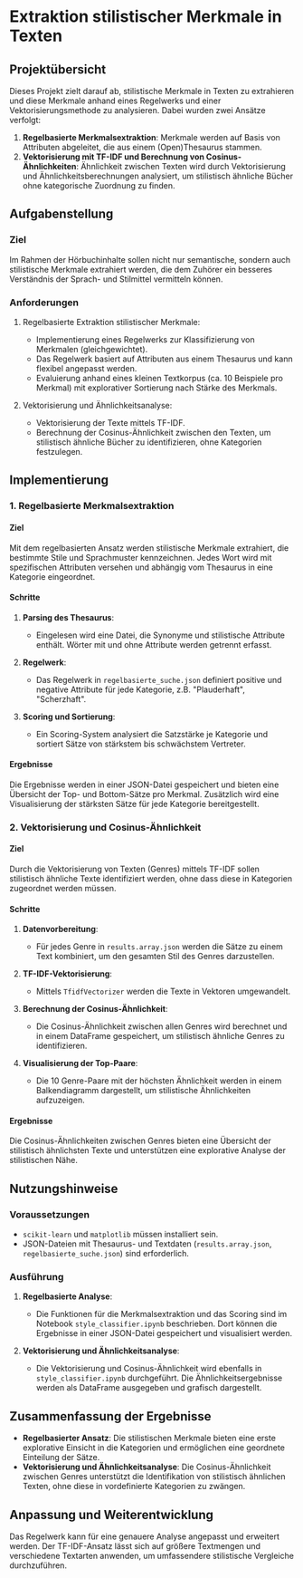 # Extraktion stilistischer Merkmale in Texten

## Projektübersicht

Dieses Projekt zielt darauf ab, stilistische Merkmale in Texten zu extrahieren und diese Merkmale anhand eines Regelwerks und einer Vektorisierungsmethode zu analysieren. Dabei wurden zwei Ansätze verfolgt:

1. **Regelbasierte Merkmalsextraktion**: Merkmale werden auf Basis von Attributen abgeleitet, die aus einem (Open)Thesaurus stammen.
2. **Vektorisierung mit TF-IDF und Berechnung von Cosinus-Ähnlichkeiten**: Ähnlichkeit zwischen Texten wird durch Vektorisierung und Ähnlichkeitsberechnungen analysiert, um stilistisch ähnliche Bücher ohne kategorische Zuordnung zu finden.

## Aufgabenstellung

### Ziel
Im Rahmen der Hörbuchinhalte sollen nicht nur semantische, sondern auch stilistische Merkmale extrahiert werden, die dem Zuhörer ein besseres Verständnis der Sprach- und Stilmittel vermitteln können.

### Anforderungen
1. Regelbasierte Extraktion stilistischer Merkmale:
   - Implementierung eines Regelwerks zur Klassifizierung von Merkmalen (gleichgewichtet).
   - Das Regelwerk basiert auf Attributen aus einem Thesaurus und kann flexibel angepasst werden.
   - Evaluierung anhand eines kleinen Textkorpus (ca. 10 Beispiele pro Merkmal) mit explorativer Sortierung nach Stärke des Merkmals.

2. Vektorisierung und Ähnlichkeitsanalyse:
   - Vektorisierung der Texte mittels TF-IDF.
   - Berechnung der Cosinus-Ähnlichkeit zwischen den Texten, um stilistisch ähnliche Bücher zu identifizieren, ohne Kategorien festzulegen.

## Implementierung

### 1. Regelbasierte Merkmalsextraktion

#### Ziel
Mit dem regelbasierten Ansatz werden stilistische Merkmale extrahiert, die bestimmte Stile und Sprachmuster kennzeichnen. Jedes Wort wird mit spezifischen Attributen versehen und abhängig vom Thesaurus in eine Kategorie eingeordnet.

#### Schritte
1. **Parsing des Thesaurus**:
   - Eingelesen wird eine Datei, die Synonyme und stilistische Attribute enthält. Wörter mit und ohne Attribute werden getrennt erfasst.
   
2. **Regelwerk**:
   - Das Regelwerk in `regelbasierte_suche.json` definiert positive und negative Attribute für jede Kategorie, z.B. "Plauderhaft", "Scherzhaft".
   
3. **Scoring und Sortierung**:
   - Ein Scoring-System analysiert die Satzstärke je Kategorie und sortiert Sätze von stärkstem bis schwächstem Vertreter.

#### Ergebnisse
Die Ergebnisse werden in einer JSON-Datei gespeichert und bieten eine Übersicht der Top- und Bottom-Sätze pro Merkmal. Zusätzlich wird eine Visualisierung der stärksten Sätze für jede Kategorie bereitgestellt.

### 2. Vektorisierung und Cosinus-Ähnlichkeit

#### Ziel
Durch die Vektorisierung von Texten (Genres) mittels TF-IDF sollen stilistisch ähnliche Texte identifiziert werden, ohne dass diese in Kategorien zugeordnet werden müssen.

#### Schritte
1. **Datenvorbereitung**:
   - Für jedes Genre in `results.array.json` werden die Sätze zu einem Text kombiniert, um den gesamten Stil des Genres darzustellen.

2. **TF-IDF-Vektorisierung**:
   - Mittels `TfidfVectorizer` werden die Texte in Vektoren umgewandelt.
   
3. **Berechnung der Cosinus-Ähnlichkeit**:
   - Die Cosinus-Ähnlichkeit zwischen allen Genres wird berechnet und in einem DataFrame gespeichert, um stilistisch ähnliche Genres zu identifizieren.

4. **Visualisierung der Top-Paare**:
   - Die 10 Genre-Paare mit der höchsten Ähnlichkeit werden in einem Balkendiagramm dargestellt, um stilistische Ähnlichkeiten aufzuzeigen.

#### Ergebnisse
Die Cosinus-Ähnlichkeiten zwischen Genres bieten eine Übersicht der stilistisch ähnlichsten Texte und unterstützen eine explorative Analyse der stilistischen Nähe.

## Nutzungshinweise

### Voraussetzungen
- `scikit-learn` und `matplotlib` müssen installiert sein.
- JSON-Dateien mit Thesaurus- und Textdaten (`results.array.json`, `regelbasierte_suche.json`) sind erforderlich.

### Ausführung
1. **Regelbasierte Analyse**:
   - Die Funktionen für die Merkmalsextraktion und das Scoring sind im Notebook `style_classifier.ipynb` beschrieben. Dort können die Ergebnisse in einer JSON-Datei gespeichert und visualisiert werden.
   
2. **Vektorisierung und Ähnlichkeitsanalyse**:
   - Die Vektorisierung und Cosinus-Ähnlichkeit wird ebenfalls in `style_classifier.ipynb` durchgeführt. Die Ähnlichkeitsergebnisse werden als DataFrame ausgegeben und grafisch dargestellt.

## Zusammenfassung der Ergebnisse

- **Regelbasierter Ansatz**: Die stilistischen Merkmale bieten eine erste explorative Einsicht in die Kategorien und ermöglichen eine geordnete Einteilung der Sätze.
- **Vektorisierung und Ähnlichkeitsanalyse**: Die Cosinus-Ähnlichkeit zwischen Genres unterstützt die Identifikation von stilistisch ähnlichen Texten, ohne diese in vordefinierte Kategorien zu zwängen.

## Anpassung und Weiterentwicklung

Das Regelwerk kann für eine genauere Analyse angepasst und erweitert werden. Der TF-IDF-Ansatz lässt sich auf größere Textmengen und verschiedene Textarten anwenden, um umfassendere stilistische Vergleiche durchzuführen.
